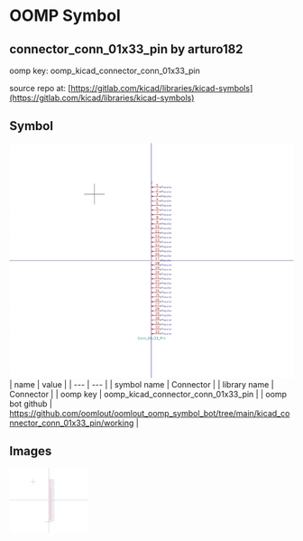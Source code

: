 # OOMP Symbol  
## connector_conn_01x33_pin  by arturo182  
  
oomp key: oomp_kicad_connector_conn_01x33_pin  
  
source repo at: [https://gitlab.com/kicad/libraries/kicad-symbols](https://gitlab.com/kicad/libraries/kicad-symbols)  
## Symbol  
  
[![working.png](working_600.png)](working.png)  
| name | value | 
| --- | --- | 
| symbol name | Connector | 
| library name | Connector | 
| oomp key | oomp_kicad_connector_conn_01x33_pin | 
| oomp bot github | https://github.com/oomlout/oomlout_oomp_symbol_bot/tree/main/kicad_connector_conn_01x33_pin/working | 
## Images  
  
[![working.png](working_140.png)](working.png)  
